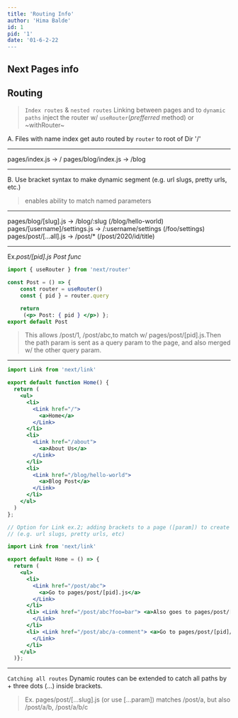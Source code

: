 ```yaml
---
title: 'Routing Info'
author: 'Hima Balde'
id: 1
pid: '1'
date: '01-6-2-22
---
```

## Next Pages info

## Routing

>`Index routes` & `nested routes`
> Linking between pages and to `dynamic paths`
> inject the router w/ `useRouter`(_prefferred_ method) or ~withRouter~

A.  Files with name index get auto routed by `router` to root of Dir '/'
___
pages/index.js → /
pages/blog/index.js → /blog
___
B. Use bracket syntax to make dynamic segment (e.g. url slugs, pretty urls, etc.)
> enables ability to match named parameters
___
pages/blog/[slug].js → /blog/:slug (/blog/hello-world)
pages/[username]/settings.js → /:username/settings (/foo/settings)
pages/post/[...all].js → /post/* (/post/2020/id/title)
___

Ex._post/[pid].js Post func_

```jsx
import { useRouter } from 'next/router'

const Post = () => {
    const router = useRouter()
    const { pid } = router.query

    return
     (<p> Post: { pid } </p>) };
export default Post
```

> This allows /post/1, /post/abc,to match w/ pages/post/[pid].js.Then the path param is sent as a query param to the page, and also merged w/ the other query param.
___

```jsx
import Link from 'next/link'

export default function Home() {
  return (
    <ul>
      <li>
        <Link href="/">
          <a>Home</a>
        </Link>
      </li>
      <li>
        <Link href="/about">
          <a>About Us</a>
        </Link>
      </li>
      <li>
        <Link href="/blog/hello-world">
          <a>Blog Post</a>
        </Link>
      </li>
    </ul>
  )
};

// Option for Link ex.2; adding brackets to a page ([param]) to create a dynamic route 
// (e.g. url slugs, pretty urls, etc)

import Link from 'next/link'

export default Home = () => {
  return (
    <ul>
      <li>
        <Link href="/post/abc">
          <a>Go to pages/post/[pid].js</a>
        </Link>
      </li>
      <li> <Link href="/post/abc?foo=bar"> <a>Also goes to pages/post/[pid].js</a>
        </Link>
      </li>
      <li> <Link href="/post/abc/a-comment"> <a>Go to pages/post/[pid]/[comment].js</a>
        </Link>
      </li>
    </ul>
  )};
```

___

`Catching all routes`
Dynamic routes can be extended to catch all paths by + three dots (...) inside  brackets. 
>Ex. pages/post/[...slug].js (or use [...param]) matches /post/a, but also /post/a/b, /post/a/b/c
